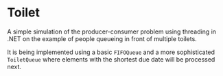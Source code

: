 # Toilet

A simple simulation of the producer-consumer problem using threading in .NET on the example of people queueing in front of multiple toilets.

It is being implemented using a basic `FIFOQueue` and a more sophisticated `ToiletQueue` where elements with the shortest due date will be processed next.
